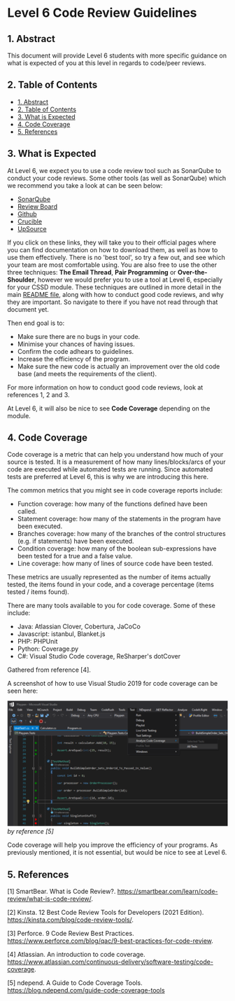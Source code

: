 # Level 6 Code Review Guidelines <!-- omit in toc -->

## 1. Abstract

This document will provide Level 6 students with more specific guidance on what is expected of you at this level in regards to code/peer reviews.

## 2. Table of Contents

- [1. Abstract](#1-abstract)
- [2. Table of Contents](#2-table-of-contents)
- [3. What is Expected](#3-what-is-expected)
- [4. Code Coverage](#4-code-coverage)
- [5. References](#5-references)

## 3. What is Expected

At Level 6, we expect you to use a code review tool such as SonarQube to conduct your code reviews. Some other tools (as well as SonarQube) which we recommend you take a look at can be seen below:

- [SonarQube](https://www.sonarqube.org/)
- [Review Board](https://www.reviewboard.org/)
- [Github](https://github.com/features/code-review/)
- [Crucible](https://www.atlassian.com/software/crucible)
- [UpSource](https://www.jetbrains.com/upsource/)

If you click on these links, they will take you to their official pages where you can find documentation on how to download them, as well as how to use them effectively. There is no 'best tool', so try a few out, and see which your team are most comfortable using. You are also free to use the other three techniques: **The Email Thread**, **Pair Programming** or **Over-the-Shoulder**, however we would prefer you to use a tool at Level 6, especially for your CSSD module.
These techniques are outlined in more detail in the main [README file](../README.md), along with how to conduct good code reviews, and why they are important. So navigate to there if you have not read through that document yet.

Then end goal is to:

- Make sure there are no bugs in your code.
- Minimise your chances of having issues.
- Confirm the code adhears to guidelines.
- Increase the efficiency of the program.
- Make sure the new code is actually an improvement over the old code base (and meets the requirements of the client).

For more information on how to conduct good code reviews, look at references 1, 2 and 3.

At Level 6, it will also be nice to see **Code Coverage** depending on the module.

## 4. Code Coverage

Code coverage is a metric that can help you understand how much of your source is tested. It is a measurement of how many lines/blocks/arcs of your code are executed while automated tests are running. Since automated tests are preferred at Level 6, this is why we are introducing this here.

The common metrics that you might see in code coverage reports include:

- Function coverage: how many of the functions defined have been called.
- Statement coverage: how many of the statements in the program have been executed.
- Branches coverage: how many of the branches of the control structures (e.g. if statements) have been executed.
- Condition coverage: how many of the boolean sub-expressions have been tested for a true and a false value.
- Line coverage: how many of lines of source code have been tested.

These metrics are usually represented as the number of items actually tested, the items found in your code, and a coverage percentage (items tested / items found).

There are many tools available to you for code coverage. Some of these include:

- Java: Atlassian Clover, Cobertura, JaCoCo
- Javascript: istanbul, Blanket.js
- PHP: PHPUnit
- Python: Coverage.py
- C#: Visual Studio Code coverage, ReSharper's dotCover

Gathered from reference [4].

A screenshot of how to use Visual Studio 2019 for code coverage can be seen here:

![Visual Studio 2019 code coverage](../images/VS-code-coverage.PNG)*by reference [5]*

Code coverage will help you improve the efficiency of your programs. As previously mentioned, it is not essential, but would be nice to see at Level 6.

## 5. References

[1] SmartBear. What is Code Review?. <https://smartbear.com/learn/code-review/what-is-code-review/>.

[2] Kinsta. 12 Best Code Review Tools for Developers (2021 Edition). <https://kinsta.com/blog/code-review-tools/>.

[3] Perforce. 9 Code Review Best Practices. <https://www.perforce.com/blog/qac/9-best-practices-for-code-review>.

[4] Atlassian. An introduction to code coverage. <https://www.atlassian.com/continuous-delivery/software-testing/code-coverage>.

[5] ndepend. A Guide to Code Coverage Tools. <https://blog.ndepend.com/guide-code-coverage-tools>
